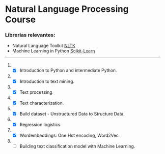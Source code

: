 # **Natural Language Processing Course**

### **Librerias relevantes:**
* Natural Language Toolkit [NLTK](https://www.nltk.org/)
* Machine Learning in Python [Scikit-Learn](https://scikit-learn.org/stable/)
---
1. - [x] Introduction to Python and intermediate Python.
2. - [x] Introduction to text mining.
3. - [x] Text processing.
4. - [x] Text characterization.
5. - [x] Build dataset - Unstructured Data to Structure Data.
6. - [x] Regression logistics
7. - [x] Wordembeddings: One Hot encoding, Word2Vec.
8. - [ ] Building text classification model with Machine Learning.
